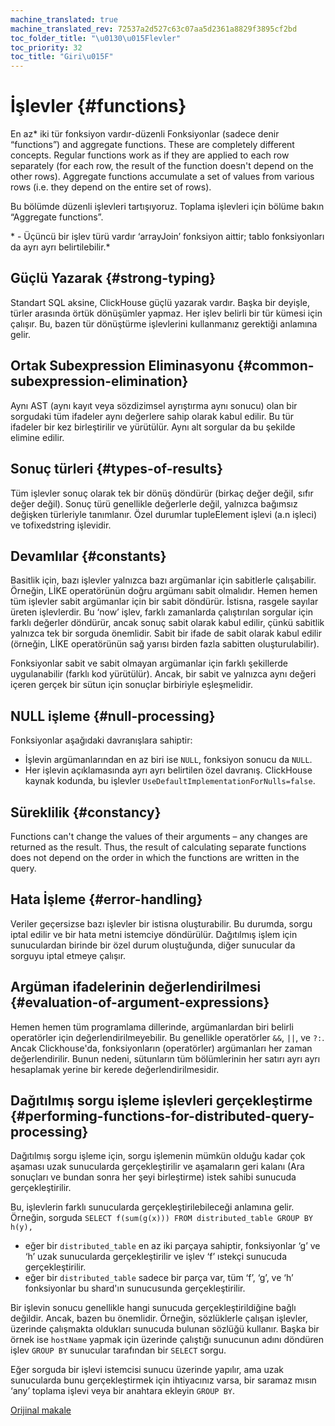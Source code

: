 ```yaml
---
machine_translated: true
machine_translated_rev: 72537a2d527c63c07aa5d2361a8829f3895cf2bd
toc_folder_title: "\u0130\u015Flevler"
toc_priority: 32
toc_title: "Giri\u015F"
---
```


# İşlevler {#functions}

En az\* iki tür fonksiyon vardır-düzenli Fonksiyonlar (sadece denir “functions”) and aggregate functions. These are completely different concepts. Regular functions work as if they are applied to each row separately (for each row, the result of the function doesn't depend on the other rows). Aggregate functions accumulate a set of values from various rows (i.e. they depend on the entire set of rows).

Bu bölümde düzenli işlevleri tartışıyoruz. Toplama işlevleri için bölüme bakın “Aggregate functions”.

\* - Üçüncü bir işlev türü vardır ‘arrayJoin’ fonksiyon aittir; tablo fonksiyonları da ayrı ayrı belirtilebilir.\*

## Güçlü Yazarak {#strong-typing}

Standart SQL aksine, ClickHouse güçlü yazarak vardır. Başka bir deyişle, türler arasında örtük dönüşümler yapmaz. Her işlev belirli bir tür kümesi için çalışır. Bu, bazen tür dönüştürme işlevlerini kullanmanız gerektiği anlamına gelir.

## Ortak Subexpression Eliminasyonu {#common-subexpression-elimination}

Aynı AST (aynı kayıt veya sözdizimsel ayrıştırma aynı sonucu) olan bir sorgudaki tüm ifadeler aynı değerlere sahip olarak kabul edilir. Bu tür ifadeler bir kez birleştirilir ve yürütülür. Aynı alt sorgular da bu şekilde elimine edilir.

## Sonuç türleri {#types-of-results}

Tüm işlevler sonuç olarak tek bir dönüş döndürür (birkaç değer değil, sıfır değer değil). Sonuç türü genellikle değerlerle değil, yalnızca bağımsız değişken türleriyle tanımlanır. Özel durumlar tupleElement işlevi (a.n işleci) ve tofixedstring işlevidir.

## Devamlılar {#constants}

Basitlik için, bazı işlevler yalnızca bazı argümanlar için sabitlerle çalışabilir. Örneğin, LİKE operatörünün doğru argümanı sabit olmalıdır.
Hemen hemen tüm işlevler sabit argümanlar için bir sabit döndürür. İstisna, rasgele sayılar üreten işlevlerdir.
Bu ‘now’ işlev, farklı zamanlarda çalıştırılan sorgular için farklı değerler döndürür, ancak sonuç sabit olarak kabul edilir, çünkü sabitlik yalnızca tek bir sorguda önemlidir.
Sabit bir ifade de sabit olarak kabul edilir (örneğin, LİKE operatörünün sağ yarısı birden fazla sabitten oluşturulabilir).

Fonksiyonlar sabit ve sabit olmayan argümanlar için farklı şekillerde uygulanabilir (farklı kod yürütülür). Ancak, bir sabit ve yalnızca aynı değeri içeren gerçek bir sütun için sonuçlar birbiriyle eşleşmelidir.

## NULL işleme {#null-processing}

Fonksiyonlar aşağıdaki davranışlara sahiptir:

-   İşlevin argümanlarından en az biri ise `NULL`, fonksiyon sonucu da `NULL`.
-   Her işlevin açıklamasında ayrı ayrı belirtilen özel davranış. ClickHouse kaynak kodunda, bu işlevler `UseDefaultImplementationForNulls=false`.

## Süreklilik {#constancy}

Functions can't change the values of their arguments – any changes are returned as the result. Thus, the result of calculating separate functions does not depend on the order in which the functions are written in the query.

## Hata İşleme {#error-handling}

Veriler geçersizse bazı işlevler bir istisna oluşturabilir. Bu durumda, sorgu iptal edilir ve bir hata metni istemciye döndürülür. Dağıtılmış işlem için sunuculardan birinde bir özel durum oluştuğunda, diğer sunucular da sorguyu iptal etmeye çalışır.

## Argüman ifadelerinin değerlendirilmesi {#evaluation-of-argument-expressions}

Hemen hemen tüm programlama dillerinde, argümanlardan biri belirli operatörler için değerlendirilmeyebilir. Bu genellikle operatörler `&&`, `||`, ve `?:`.
Ancak Clickhouse'da, fonksiyonların (operatörler) argümanları her zaman değerlendirilir. Bunun nedeni, sütunların tüm bölümlerinin her satırı ayrı ayrı hesaplamak yerine bir kerede değerlendirilmesidir.

## Dağıtılmış sorgu işleme işlevleri gerçekleştirme {#performing-functions-for-distributed-query-processing}

Dağıtılmış sorgu işleme için, sorgu işlemenin mümkün olduğu kadar çok aşaması uzak sunucularda gerçekleştirilir ve aşamaların geri kalanı (Ara sonuçları ve bundan sonra her şeyi birleştirme) istek sahibi sunucuda gerçekleştirilir.

Bu, işlevlerin farklı sunucularda gerçekleştirilebileceği anlamına gelir.
Örneğin, sorguda `SELECT f(sum(g(x))) FROM distributed_table GROUP BY h(y),`

-   eğer bir `distributed_table` en az iki parçaya sahiptir, fonksiyonlar ‘g’ ve ‘h’ uzak sunucularda gerçekleştirilir ve işlev ‘f’ ıstekçi sunucuda gerçekleştirilir.
-   eğer bir `distributed_table` sadece bir parça var, tüm ‘f’, ‘g’, ve ‘h’ fonksiyonlar bu shard'ın sunucusunda gerçekleştirilir.

Bir işlevin sonucu genellikle hangi sunucuda gerçekleştirildiğine bağlı değildir. Ancak, bazen bu önemlidir.
Örneğin, sözlüklerle çalışan işlevler, üzerinde çalışmakta oldukları sunucuda bulunan sözlüğü kullanır.
Başka bir örnek ise `hostName` yapmak için üzerinde çalıştığı sunucunun adını döndüren işlev `GROUP BY` sunucular tarafından bir `SELECT` sorgu.

Eğer sorguda bir işlevi istemcisi sunucu üzerinde yapılır, ama uzak sunucularda bunu gerçekleştirmek için ihtiyacınız varsa, bir saramaz mısın ‘any’ toplama işlevi veya bir anahtara ekleyin `GROUP BY`.

[Orijinal makale](https://clickhouse.tech/docs/en/query_language/functions/) <!--hide-->
